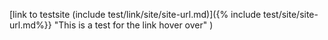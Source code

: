 [link to testsite (include test/link/site/site-url.md)]({% include test/site/site-url.md%}} "This is a test for the link hover over" )
